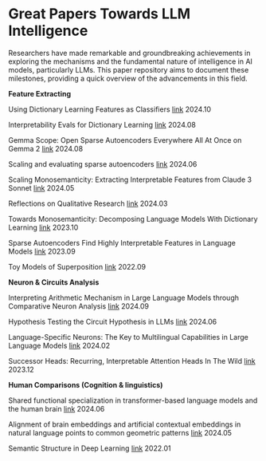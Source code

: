 # Great Papers Towards LLM Intelligence

Researchers have made remarkable and groundbreaking achievements in exploring the mechanisms and the fundamental nature of intelligence in AI models, particularly LLMs. This paper repository aims to document these milestones, providing a quick overview of the advancements in this field.

**Feature Extracting**

Using Dictionary Learning Features as Classifiers [link](https://transformer-circuits.pub/2024/features-as-classifiers/index.html) 2024.10

Interpretability Evals for Dictionary Learning [link](https://transformer-circuits.pub/2024/august-update/index.html#interp-evals) 2024.08

Gemma Scope: Open Sparse Autoencoders Everywhere All At Once on Gemma 2 [link](https://arxiv.org/pdf/2408.05147) 2024.08

Scaling and evaluating sparse autoencoders [link](https://cdn.openai.com/papers/sparse-autoencoders.pdf) 2024.06

Scaling Monosemanticity: Extracting Interpretable Features from Claude 3 Sonnet [link](https://transformer-circuits.pub/2024/scaling-monosemanticity/index.html) 2024.05

Reflections on Qualitative Research [link](https://transformer-circuits.pub/2024/qualitative-essay/index.html) 2024.03

Towards Monosemanticity: Decomposing Language Models With Dictionary Learning [link](https://transformer-circuits.pub/2023/monosemantic-features/index.html) 2023.10

Sparse Autoencoders Find Highly Interpretable Features in Language Models [link](https://arxiv.org/pdf/2309.08600) 2023.09

Toy Models of Superposition [link](https://transformer-circuits.pub/2022/toy_model/index.html) 2022.09

**Neuron & Circuits Analysis**

Interpreting Arithmetic Mechanism in Large Language Models through Comparative Neuron Analysis [link](https://arxiv.org/pdf/2409.14144) 2024.09

Hypothesis Testing the Circuit Hypothesis in LLMs [link](https://openreview.net/forum?id=ibSNv9cldu) 2024.06

Language-Specific Neurons: The Key to Multilingual Capabilities in Large Language Models [link](https://arxiv.org/pdf/2402.16438) 2024.02

Successor Heads: Recurring, Interpretable Attention Heads In The Wild [link](https://arxiv.org/abs/2312.09230) 2023.12

**Human Comparisons (Cognition & linguistics)**

Shared functional specialization in transformer-based language models and the human brain [link](https://www.nature.com/articles/s41467-024-49173-5) 2024.06

Alignment of brain embeddings and artificial contextual embeddings in natural language points to common geometric patterns [link](https://pubmed.ncbi.nlm.nih.gov/38553456/) 2024.05

Semantic Structure in Deep Learning [link](https://www.annualreviews.org/docserver/fulltext/linguistics/8/1/annurev-linguistics-031120-122924.pdf?expires=1729404555&id=id&accname=guest&checksum=BAC354EE7D776B2E3F70062009260611) 2022.01
